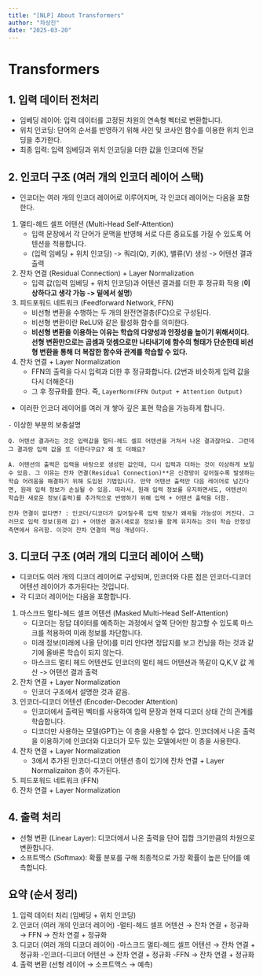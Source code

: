 ```yaml
---
title: "[NLP] About Transformers"
author: "차상진"
date: "2025-03-20"
---
```

# Transformers

## 1. 입력 데이터 전처리

- 임베딩 레이어: 입력 데이터를 고정된 차원의 연속형 벡터로 변환합니다.
- 위치 인코딩: 단어의 순서를 반영하기 위해 사인 및 코사인 함수를 이용한 위치 인코딩을 추가한다.
- 최종 입력: 입력 임베딩과 위치 인코딩을 더한 값을 인코더에 전달

## 2. 인코더 구조 (여러 개의 인코더 레이어 스택)

- 인코더는 여러 개의 인코더 레이어로 이루어지며, 각 인코더 레이어는 다음을 포함한다.
  
1. 멀티-헤드 셀프 어텐션 (Multi-Head Self-Attention)
    - 입력 문장에서 각 단어가 문맥을 반영해 서로 다른 중요도를 가질 수 있도록 어텐션을 적용합니다.
    - (입력 임베딩 + 위치 인코딩) -> 쿼리(Q), 키(K), 밸류(V) 생성 -> 어텐션 결과 출력
2. 잔차 연결 (Residual Connection) + Layer Normalization
    - 입력 값(입력 임베딩 + 위치 인코딩)과 어텐션 결과를 더한 후 정규화 적용 (**이상하다고 생각 가능 -> 밑에서 설명**)
3. 피드포워드 네트워크 (Feedforward Network, FFN)
    - 비선형 변환을 수행하는 두 개의 완전연결층(FC)으로 구성된다.
    - 비선형 변환이란 ReLU와 같은 활성화 함수를 의미한다.
    - **비선형 변환을 이용하는 이유는 학습의 다양성과 안정성을 높이기 위해서이다. 선형 변환만으로는 곱셈과 덧셈으로만 나타내기에 함수의 형태가 단순한데 비선형 변환을 통해 더 복잡한 함수와 관계를 학습할 수 있다.**
4. 잔차 연결 + Layer Normalization
    - FFN의 출력을 다시 입력과 더한 후 정규화합니다. (2번과 비슷하게 입력 값을 다시 더해준다)
    - 그 후 정규화를 한다. 즉, `LayerNorm(FFN Output + Attention Output)`
      
- 이러한 인코더 레이어를 여러 개 쌓아 깊은 표현 학습을 가능하게 합니다.

`-` 이상한 부분의 보충설명

    Q. 어텐션 결과라는 것은 입력값을 멀티-헤드 셀프 어텐션을 거쳐서 나온 결과잖아요. 그런데 그 결과랑 입력 값을 또 더한다구요? 왜 또 더해요?

    A. 어텐션의 출력은 입력을 바탕으로 생성된 값인데, 다시 입력과 더하는 것이 이상하게 보일 수 있음. 그 이유는 잔차 연결(Residual Connection)**은 신경망이 깊어질수록 발생하는 학습 어려움을 해결하기 위해 도입된 기법입니다. 만약 어텐션 출력만 다음 레이어로 넘긴다면, 원래 입력 정보가 손실될 수 있음. 따라서, 원래 입력 정보를 유지하면서도, 어텐션이 학습한 새로운 정보(출력)를 추가적으로 반영하기 위해 입력 + 어텐션 출력을 더함.

    잔차 연결이 없다면? : 인코더/디코더가 깊어질수록 입력 정보가 왜곡될 가능성이 커진다. 그러므로 입력 정보(원래 값) + 어텐션 결과(새로운 정보)를 함께 유지하는 것이 학습 안정성 측면에서 유리함. 이것이 잔차 연결의 핵심 개념이다.

## 3. 디코더 구조 (여러 개의 디코더 레이어 스택)

- 디코더도 여러 개의 디코더 레이어로 구성되며, 인코더와 다른 점은 인코더-디코더 어텐션 레이어가 추가된다는 것입니다.
- 각 디코더 레이어는 다음을 포함합니다.
  
1. 마스크드 멀티-헤드 셀프 어텐션 (Masked Multi-Head Self-Attention)
    - 디코더는 정답 데이터를 예측하는 과정에서 앞쪽 단어만 참고할 수 있도록 마스크를 적용하여 미래 정보를 차단합니다.
    - 미래 정보(미래에 나올 단어)를 미리 안다면 정답지를 보고 컨닝을 하는 것과 같기에 올바론 학습이 되지 않는다.
    - 마스크드 멀티 헤드 어텐션도 인코더의 멀티 헤드 어텐션과 똑같이 Q,K,V 값 계산 -> 어텐션 결과 출력
2. 잔차 연결 + Layer Normalization
    - 인코더 구조에서 설명한 것과 같음.
3. 인코더-디코더 어텐션 (Encoder-Decoder Attention)
    - 인코더에서 출력된 벡터를 사용하여 입력 문장과 현재 디코더 상태 간의 관계를 학습합니다.
    - 디코더만 사용하는 모델(GPT)는 이 층을 사용할 수 없다. 인코더에서 나온 출력을 이용하기에 인코더와 디코더가 모두 있는 모델에서만 이 층을 사용한다.
4. 잔차 연결 + Layer Normalization
    - 3에서 추가된 인코더-디코더 어텐션 층이 있기에 잔차 연결 + Layer Normalizaiton 층이 추가된다.
5. 피드포워드 네트워크 (FFN)
6. 잔차 연결 + Layer Normalization

## 4. 출력 처리

- 선형 변환 (Linear Layer): 디코더에서 나온 출력을 단어 집합 크기만큼의 차원으로 변환합니다.
- 소프트맥스 (Softmax): 확률 분포를 구해 최종적으로 가장 확률이 높은 단어를 예측합니다.

## 요약 (순서 정리)
1. 입력 데이터 처리 (임베딩 + 위치 인코딩)
2. 인코더 (여러 개의 인코더 레이어)
    -멀티-헤드 셀프 어텐션 → 잔차 연결 + 정규화 → FFN → 잔차 연결 + 정규화
3. 디코더 (여러 개의 디코더 레이어)
    -마스크드 멀티-헤드 셀프 어텐션 → 잔차 연결 + 정규화
    -인코더-디코더 어텐션 → 잔차 연결 + 정규화
    -FFN → 잔차 연결 + 정규화
4. 출력 변환 (선형 레이어 → 소프트맥스 → 예측)
